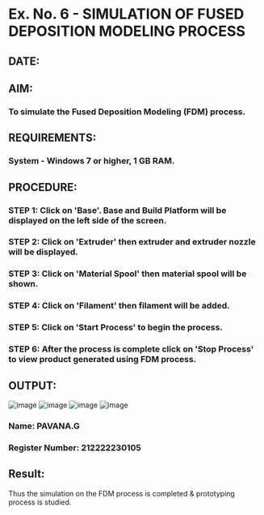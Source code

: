 # Ex. No. 6 - SIMULATION OF FUSED DEPOSITION MODELING PROCESS

## DATE: 
## AIM:
### To simulate the Fused Deposition Modeling (FDM) process.

## REQUIREMENTS:
### System - Windows 7 or higher, 1 GB RAM.

## PROCEDURE:
### STEP 1: Click on 'Base'. Base and Build Platform will be displayed on the left side of the screen.
### STEP 2: Click on 'Extruder' then extruder and extruder nozzle will be displayed.
### STEP 3: Click on 'Material Spool' then material spool will be shown.
### STEP 4: Click on 'Filament' then filament will be added.
### STEP 5: Click on 'Start Process' to begin the process.
### STEP 6: After the process is complete click on 'Stop Process' to view product generated using FDM process.

## OUTPUT:
![image](https://github.com/gpavana/Ex.-No---6.-SIMULATION-OF-FUSED-DEPOSITION-MODELING-PROCESS/assets/118787343/6c96d802-1f67-45c9-8f48-84fa1f4c0e6e)
![image](https://github.com/gpavana/Ex.-No---6.-SIMULATION-OF-FUSED-DEPOSITION-MODELING-PROCESS/assets/118787343/2ba165c8-49cb-48b3-b3d4-f61631fa7fbc)
![image](https://github.com/gpavana/Ex.-No---6.-SIMULATION-OF-FUSED-DEPOSITION-MODELING-PROCESS/assets/118787343/835c4f79-5dbf-43e4-9a63-5503014695a0)
![image](https://github.com/gpavana/Ex.-No---6.-SIMULATION-OF-FUSED-DEPOSITION-MODELING-PROCESS/assets/118787343/9e349a73-7f13-4799-acd7-e97f4dfe7cf2)

### Name: PAVANA.G
### Register Number: 212222230105

## Result:
Thus the simulation on the FDM process is completed & prototyping process is studied.
